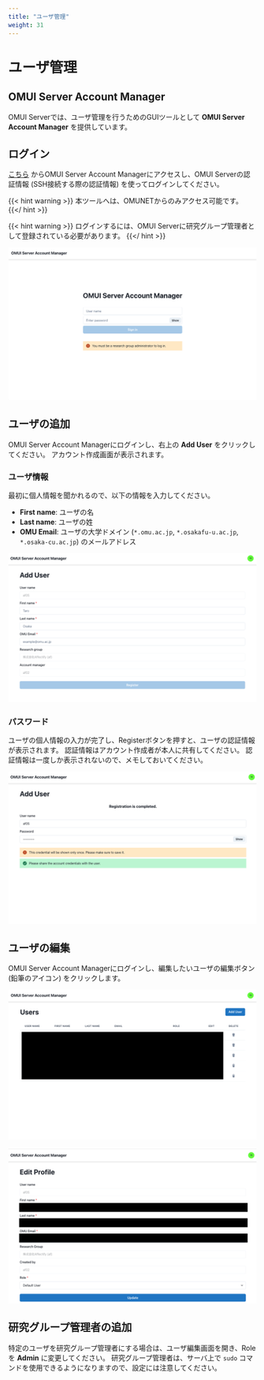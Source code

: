 ```yaml
---
title: "ユーザ管理"
weight: 31
---
```


# ユーザ管理

## OMUI Server Account Manager

OMUI Serverでは、ユーザ管理を行うためのGUIツールとして **OMUI Server Account Manager** を提供しています。

## ログイン

[こちら](http://172.26.59.40/accounts) からOMUI Server Account Managerにアクセスし、OMUI Serverの認証情報 (SSH接続する際の認証情報) を使ってログインしてください。

{{< hint warning >}}
本ツールへは、OMUNETからのみアクセス可能です。
{{</ hint >}}

{{< hint warning >}}
ログインするには、OMUI Serverに研究グループ管理者として登録されている必要があります。
{{</ hint >}}

![image](img/account-manager-login.png)

## ユーザの追加

OMUI Server Account Managerにログインし、右上の **Add User** をクリックしてください。
アカウント作成画面が表示されます。

### ユーザ情報

最初に個人情報を聞かれるので、以下の情報を入力してください。

- **First name**: ユーザの名
- **Last name**: ユーザの姓
- **OMU Email**: ユーザの大学ドメイン (`*.omu.ac.jp`, `*.osakafu-u.ac.jp`, `*.osaka-cu.ac.jp`) のメールアドレス

![image](img/account-manager-add-user.png)

### パスワード

ユーザの個人情報の入力が完了し、Registerボタンを押すと、ユーザの認証情報が表示されます。
認証情報はアカウント作成者が本人に共有してください。
認証情報は一度しか表示されないので、メモしておいてください。

![image](img/account-manager-add-user-password.png)

## ユーザの編集

OMUI Server Account Managerにログインし、編集したいユーザの編集ボタン (鉛筆のアイコン) をクリックします。

![image](img/account-manager-user-list.png)

![image](img/account-manager-edit-user.png)

## 研究グループ管理者の追加

特定のユーザを研究グループ管理者にする場合は、ユーザ編集画面を開き、Roleを **Admin** に変更してください。
研究グループ管理者は、サーバ上で `sudo` コマンドを使用できるようになりますので、設定には注意してください。
